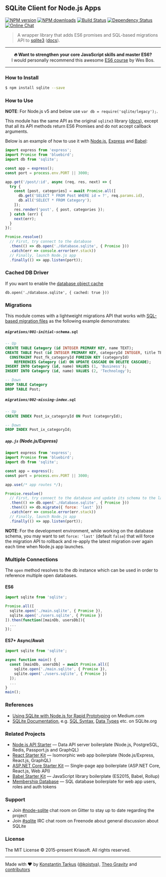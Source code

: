## SQLite Client for Node.js Apps

[![NPM version](http://img.shields.io/npm/v/sqlite.svg?style=flat-square)](https://www.npmjs.com/package/sqlite)
[![NPM downloads](http://img.shields.io/npm/dm/sqlite.svg?style=flat-square)](https://www.npmjs.com/package/sqlite)
[![Build Status](http://img.shields.io/travis/kriasoft/node-sqlite/master.svg?style=flat-square)](https://travis-ci.org/kriasoft/node-sqlite)
[![Dependency Status](http://img.shields.io/david/kriasoft/node-sqlite.svg?style=flat-square)](https://david-dm.org/kriasoft/node-sqlite)
[![Online Chat](http://img.shields.io/badge/chat-%23node--sqlite_on_Gitter-blue.svg?style=flat-square)](https://gitter.im/kriasoft/node-sqlite)

> A wrapper library that adds ES6 promises and SQL-based migrations API to
> [sqlite3](https://github.com/mapbox/node-sqlite3/) ([docs](https://github.com/mapbox/node-sqlite3/wiki)).

---

<p align="center"><b>🔥 Want to strengthen your core JavaScript skills and master ES6?</b><br>I would personally recommend this awesome <a href="https://es6.io/friend/konstantin">ES6 course</a> by Wes Bos.</p>

---


### How to Install

```sh
$ npm install sqlite --save
```


### How to Use

**NOTE**: For Node.js v5 and below use `var db = require('sqlite/legacy');`.

This module has the same API as the original `sqlite3` library ([docs](https://github.com/mapbox/node-sqlite3/wiki/API)),
except that all its API methods return ES6 Promises and do not accept callback arguments.

Below is an example of how to use it with [Node.js](https://nodejs.org), [Express](http://expressjs.com/starter/hello-world.html) and [Babel](http://babeljs.io/):

```js
import express from 'express';
import Promise from 'bluebird';
import db from 'sqlite';

const app = express();
const port = process.env.PORT || 3000;

app.get('/post/:id', async (req, res, next) => {
  try {
    const [post, categories] = await Promise.all([
      db.get('SELECT * FROM Post WHERE id = ?', req.params.id),
      db.all('SELECT * FROM Category');
    ]);
    res.render('post', { post, categories });
  } catch (err) {
    next(err);
  }
});

Promise.resolve()
  // First, try connect to the database
  .then(() => db.open('./database.sqlite', { Promise }))
  .catch(err => console.error(err.stack))
  // Finally, launch Node.js app
  .finally(() => app.listen(port));
```

### Cached DB Driver

If you want to enable the [database object cache](https://github.com/mapbox/node-sqlite3/wiki/Caching)

```
db.open('./database.sqlite', { cached: true }))
```

### Migrations

This module comes with a lightweight migrations API that works with [SQL-based migration files](https://github.com/kriasoft/node-sqlite/tree/master/migrations)
as the following example demonstrates:

##### `migrations/001-initial-schema.sql`

```sql
-- Up
CREATE TABLE Category (id INTEGER PRIMARY KEY, name TEXT);
CREATE TABLE Post (id INTEGER PRIMARY KEY, categoryId INTEGER, title TEXT,
  CONSTRAINT Post_fk_categoryId FOREIGN KEY (categoryId)
    REFERENCES Category (id) ON UPDATE CASCADE ON DELETE CASCADE);
INSERT INTO Category (id, name) VALUES (1, 'Business');
INSERT INTO Category (id, name) VALUES (2, 'Technology');

-- Down
DROP TABLE Category
DROP TABLE Post;
```

##### `migrations/002-missing-index.sql`

```sql
-- Up
CREATE INDEX Post_ix_categoryId ON Post (categoryId);

-- Down
DROP INDEX Post_ix_categoryId;
```

##### `app.js` (Node.js/Express)

```js
import express from 'express';
import Promise from 'bluebird';
import db from 'sqlite';

const app = express();
const port = process.env.PORT || 3000;

app.use(/* app routes */);

Promise.resolve()
  // First, try connect to the database and update its schema to the latest version
  .then(() => db.open('./database.sqlite', { Promise }))
  .then(() => db.migrate({ force: 'last' }))
  .catch(err => console.error(err.stack))
  // Finally, launch Node.js app
  .finally(() => app.listen(port));
```

**NOTE**: For the development environment, while working on the database schema, you may want to set
`force: 'last'` (default `false`) that will force the migration API to rollback and re-apply the
latest migration over again each time when Node.js app launches. 


### Multiple Connections

The `open` method resolves to the db instance which can be used in order to reference multiple open databases.

#### ES6

```js
import sqlite from 'sqlite';

Promise.all([
  sqlite.open('./main.sqlite', { Promise }),
  sqlite.open('./users.sqlite', { Promise })
]).then(function([mainDb, usersDb]){
  ...
});
```

#### ES7+ Async/Await

```js
import sqlite from 'sqlite';

async function main() {
  const [mainDb, usersDb] = await Promise.all([
    sqlite.open('./main.sqlite', { Promise }),
    sqlite.open('./users.sqlite', { Promise })
  ]);
  ...
}
main();
```

### References

* [Using SQLite with Node.js for Rapid Prototyping](https://medium.com/@tarkus/node-js-and-sqlite-for-rapid-prototyping-bc9cf1f26f10) on Medium.com
* [SQLite Documentation](https://www.sqlite.org/docs.html), e.g. [SQL Syntax](https://www.sqlite.org/lang.html), [Data Types](https://www.sqlite.org/datatype3.html) etc. on SQLite.org


### Related Projects

* [Node.js API Starter](https://github.com/kriasoft/nodejs-api-starter) — Data API server boilerplate (Node.js, PostgreSQL, Redis, Passport.js and GraphQL)
* [React Starter Kit](https://github.com/kriasoft/react-starter-kit) — Isomorphic web app boilerplate (Node.js/Express, React.js, GraphQL)
* [ASP.NET Core Starter Kit](https://github.com/kriasoft/react-starter-kit) — Single-page app boilerplate (ASP.NET Core, React.js, Web API)
* [Babel Starter Kit](https://github.com/kriasoft/babel-starter-kit) — JavaScript library boilerplate (ES2015, Babel, Rollup)
* [Membership Database](https://github.com/membership/membership.db) — SQL database boilerplate for web app users, roles and auth tokens


### Support

* Join [#node-sqlite](https://gitter.im/kriasoft/node-sqlite) chat room on Gitter to stay up to date regarding the project
* Join [#sqlite](https://webchat.freenode.net/?channels=sql,sqlite) IRC chat room on Freenode about general discussion about SQLite


### License

The MIT License © 2015-present Kriasoft. All rights reserved.

---
Made with ♥ by [Konstantin Tarkus](https://github.com/koistya) ([@koistya](https://twitter.com/koistya)), [Theo Gravity](https://github.com/theogravity) and [contributors](https://github.com/kriasoft/node-sqlite/graphs/contributors)
